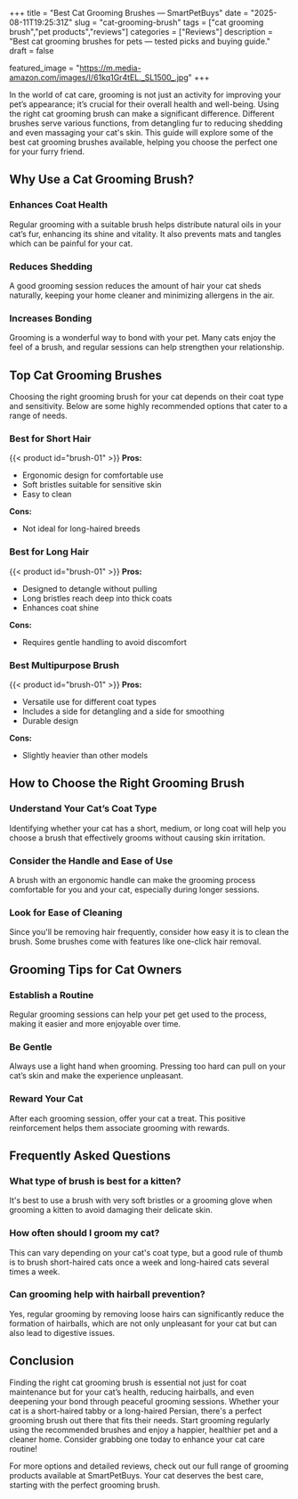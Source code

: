 +++
title = "Best Cat Grooming Brushes — SmartPetBuys"
date = "2025-08-11T19:25:31Z"
slug = "cat-grooming-brush"
tags = ["cat grooming brush","pet products","reviews"]
categories = ["Reviews"]
description = "Best cat grooming brushes for pets — tested picks and buying guide."
draft = false

featured_image = "https://m.media-amazon.com/images/I/61kq1Gr4tEL._SL1500_.jpg"
+++

In the world of cat care, grooming is not just an activity for improving your pet’s appearance; it’s crucial for their overall health and well-being. Using the right cat grooming brush can make a significant difference. Different brushes serve various functions, from detangling fur to reducing shedding and even massaging your cat's skin. This guide will explore some of the best cat grooming brushes available, helping you choose the perfect one for your furry friend.

## Why Use a Cat Grooming Brush?

### Enhances Coat Health
Regular grooming with a suitable brush helps distribute natural oils in your cat’s fur, enhancing its shine and vitality. It also prevents mats and tangles which can be painful for your cat.

### Reduces Shedding
A good grooming session reduces the amount of hair your cat sheds naturally, keeping your home cleaner and minimizing allergens in the air.

### Increases Bonding
Grooming is a wonderful way to bond with your pet. Many cats enjoy the feel of a brush, and regular sessions can help strengthen your relationship.

## Top Cat Grooming Brushes

Choosing the right grooming brush for your cat depends on their coat type and sensitivity. Below are some highly recommended options that cater to a range of needs.

### Best for Short Hair
{{< product id="brush-01" >}}
**Pros:**
- Ergonomic design for comfortable use
- Soft bristles suitable for sensitive skin
- Easy to clean

**Cons:**
- Not ideal for long-haired breeds

### Best for Long Hair
{{< product id="brush-01" >}}
**Pros:**
- Designed to detangle without pulling
- Long bristles reach deep into thick coats
- Enhances coat shine

**Cons:**
- Requires gentle handling to avoid discomfort

### Best Multipurpose Brush
{{< product id="brush-01" >}}
**Pros:**
- Versatile use for different coat types
- Includes a side for detangling and a side for smoothing
- Durable design

**Cons:**
- Slightly heavier than other models

## How to Choose the Right Grooming Brush

### Understand Your Cat’s Coat Type
Identifying whether your cat has a short, medium, or long coat will help you choose a brush that effectively grooms without causing skin irritation.

### Consider the Handle and Ease of Use
A brush with an ergonomic handle can make the grooming process comfortable for you and your cat, especially during longer sessions.

### Look for Ease of Cleaning
Since you'll be removing hair frequently, consider how easy it is to clean the brush. Some brushes come with features like one-click hair removal.

## Grooming Tips for Cat Owners

### Establish a Routine
Regular grooming sessions can help your pet get used to the process, making it easier and more enjoyable over time.

### Be Gentle
Always use a light hand when grooming. Pressing too hard can pull on your cat’s skin and make the experience unpleasant.

### Reward Your Cat
After each grooming session, offer your cat a treat. This positive reinforcement helps them associate grooming with rewards.

## Frequently Asked Questions

### What type of brush is best for a kitten?
It's best to use a brush with very soft bristles or a grooming glove when grooming a kitten to avoid damaging their delicate skin.

### How often should I groom my cat?
This can vary depending on your cat's coat type, but a good rule of thumb is to brush short-haired cats once a week and long-haired cats several times a week.

### Can grooming help with hairball prevention?
Yes, regular grooming by removing loose hairs can significantly reduce the formation of hairballs, which are not only unpleasant for your cat but can also lead to digestive issues.

## Conclusion

Finding the right cat grooming brush is essential not just for coat maintenance but for your cat’s health, reducing hairballs, and even deepening your bond through peaceful grooming sessions. Whether your cat is a short-haired tabby or a long-haired Persian, there's a perfect grooming brush out there that fits their needs. Start grooming regularly using the recommended brushes and enjoy a happier, healthier pet and a cleaner home. Consider grabbing one today to enhance your cat care routine!

For more options and detailed reviews, check out our full range of grooming products available at SmartPetBuys. Your cat deserves the best care, starting with the perfect grooming brush.